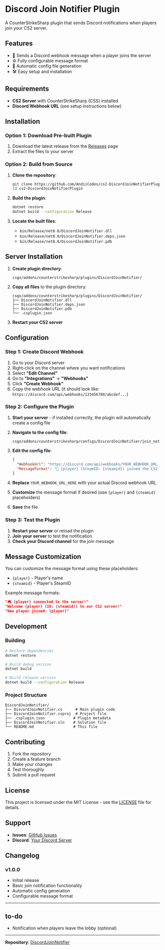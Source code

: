 # Discord Join Notifier Plugin

A CounterStrikeSharp plugin that sends Discord notifications when players join your CS2 server.

## Features

- 🔔 Sends a Discord webhook message when a player joins the server
- ⚙️ Fully configurable message format
- 📁 Automatic config file generation
- 🛠️ Easy setup and installation

## Requirements

- **CS2 Server** with CounterStrikeSharp (CSS) installed
- **Discord Webhook URL** (see setup instructions below)

## Installation

### Option 1: Download Pre-built Plugin

1. Download the latest release from the [Releases](https://github.com/AndiiCodes/cs2-DiscordJoinNotifierPlugin/releases) page
2. Extract the files to your server

### Option 2: Build from Source

1. **Clone the repository**:
   ```bash
   git clone https://github.com/AndiiCodes/cs2-DiscordJoinNotifierPlugin.git
   cd cs2-DiscordJoinNotifierPlugin
   ```

2. **Build the plugin**:
   ```bash
   dotnet restore
   dotnet build --configuration Release
   ```

3. **Locate the built files**:
   - `bin/Release/net8.0/DiscordJoinNotifier.dll`
   - `bin/Release/net8.0/DiscordJoinNotifier.deps.json`
   - `bin/Release/net8.0/DiscordJoinNotifier.pdb`

## Server Installation

1. **Create plugin directory**:
   ```
   csgo/addons/counterstrikesharp/plugins/DiscordJoinNotifier/
   ```

2. **Copy all files** to the plugin directory:
   ```
   csgo/addons/counterstrikesharp/plugins/DiscordJoinNotifier/
   ├── DiscordJoinNotifier.dll
   ├── DiscordJoinNotifier.deps.json
   ├── DiscordJoinNotifier.pdb
   └── .csplugin.json
   ```

3. **Restart your CS2 server**

## Configuration

### Step 1: Create Discord Webhook

1. Go to your Discord server
2. Right-click on the channel where you want notifications
3. Select **"Edit Channel"**
4. Go to **"Integrations"** → **"Webhooks"**
5. Click **"Create Webhook"**
6. Copy the webhook URL (it should look like: `https://discord.com/api/webhooks/123456789/abcdef...`)

### Step 2: Configure the Plugin

1. **Start your server** - if installed correctly, the plugin will automatically create a config file 
2. **Navigate to the config file**:
   ```
   csgo/addons/counterstrikesharp/configs/DiscordJoinNotifier/join_notifier_config.json
   ```

3. **Edit the config file**:
   ```json
   {
     "WebhookUrl": "https://discord.com/api/webhooks/YOUR_WEBHOOK_URL_HERE",
     "MessageFormat": "🔔 {player} (SteamID: {steamid}) joined the CS2 server."
   }
   ```

4. **Replace** `YOUR_WEBHOOK_URL_HERE` with your actual Discord webhook URL
5. **Customize** the message format if desired (use `{player}` and `{steamid}` placeholders)
6. **Save** the file

### Step 3: Test the Plugin

1. **Restart your server** or reload the plugin
2. **Join your server** to test the notification
3. **Check your Discord channel** for the join message

## Message Customization

You can customize the message format using these placeholders:

- `{player}` - Player's name
- `{steamid}` - Player's SteamID

Example message formats:
```json
"🎮 {player} connected to the server!"
"Welcome {player} (ID: {steamid}) to our CS2 server!"
"New player joined: {player}"
```



## Development

### Building

```bash
# Restore dependencies
dotnet restore

# Build debug version
dotnet build

# Build release version
dotnet build --configuration Release
```

### Project Structure

```
DiscordJoinNotifier/
├── DiscordJoinNotifier.cs      # Main plugin code
├── DiscordJoinNotifier.csproj  # Project file
├── .csplugin.json             # Plugin metadata
├── DiscordJoinNotifier.sln    # Solution file
└── README.md                  # This file
```

## Contributing

1. Fork the repository
2. Create a feature branch
3. Make your changes
4. Test thoroughly
5. Submit a pull request

## License

This project is licensed under the MIT License - see the [LICENSE](LICENSE) file for details.

## Support

- **Issues**: [GitHub Issues](https://github.com/AndiiCodes/cs2-DiscordJoinNotifierPlugin/issues)
- **Discord**: [Your Discord Server](https://discord.gg/hsFB2V32PK)

## Changelog

### v1.0.0
- Initial release
- Basic join notification functionality
- Automatic config generation
- Configurable message format

---

## to-do

- Notification when players leave the lobby (optional) 

---

 
**Repository**: [DiscordJoinNotifier](https://github.com/AndiiCodes/DiscordJoinNotifier)

